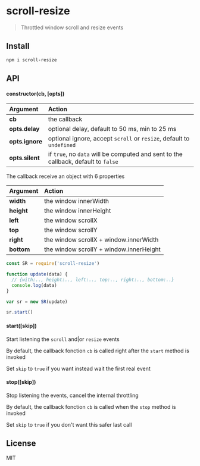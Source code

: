 # scroll-resize

> Throttled window scroll and resize events

## Install

```bash
npm i scroll-resize
```

## API

#### constructor(cb, [opts])

| Argument | Action |
| :------ | :------- |
| **cb** | the callback |
| **opts.delay** | optional delay, default to 50 ms, min to 25 ms |
| **opts.ignore** | optional ignore, accept `scroll` or `resize`, default to `undefined` |
| **opts.silent** | if `true`, no `data` will be computed and sent to the callback, default to `false` |

The callback receive an object with 6 properties

| Argument | Action |
| :------ | :------- |
| **width** | the window innerWidth |
| **height** | the window innerHeight |
| **left** | the window scrollX |
| **top** | the window scrollY |
| **right** | the window scrollX + window.innerWidth |
| **bottom** | the window scrollY + window.innerHeight |

```js
const SR = require('scroll-resize')

function update(data) {
  // {with:.., height:.., left:.., top:.., right:.., bottom:..}
  console.log(data)
}

var sr = new SR(update)

sr.start()
```

#### start([skip])

Start listening the `scroll` and|or `resize` events

By default, the callback fonction `cb` is called right after the `start` method is invoked

Set `skip` to `true` if you want instead wait the first real event

#### stop([skip])

Stop listening the events, cancel the internal throttling

By default, the callback fonction `cb` is called when the `stop` method is invoked

Set `skip` to `true` if you don't want this safer last call

## License

MIT

